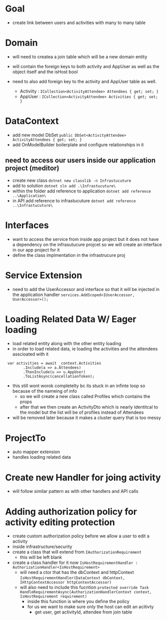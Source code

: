 # Goal 
- create link between users and activities with many to many table

# Domain
- will need to createa a join table which will be a new domain entity 
- will contain the foreign keys to both activity and AppUser as well as the object itself and the isHost bool

- need to also add foreign key to the activity and AppUser table as well. 
    - Activiity : `ICollection<ActivityAttendee> Attendees { get; set; }`
    - AppUser : `ICollection<ActivityAttendee> Activities { get; set; }`

# DataContext
- add new model DbSet `public DbSet<ActivityAttendee> ActivityAttendees { get; set; }`
- add OnModelBuilder boilerplate and configure relationships in it

## need to access our users inside our application project (meditor) 
- create new class `dotnet new classlib -n Infrastucuture`
- add to solution `dotnet sln add .\Infrastucuture\`
- within the folder add reference to application `dotnet add reference ..\Application\`
- in API add reference to infrastucuture `dotnet add reference ..\Infrastucuture\`

# Interfaces
- want to access the service from inside app project but it does not have a dependency on the infrasutucure projcet
so we will create an interface in our app project for it
- define the class implmentation in the infrastrucure proj 

# Service Extension
- need to add the UserAccessor and interface so that it will be injected in the application handler
`services.AddScoped<IUserAccessor, UserAccessor>();`

# Loading Related Data W/ Eager loading 
- load related entity along with the other entity loading
- in order to load related data, ie loading the activities and the attendees asscioated with it
```
 var activities = await _context.Activities
        .Include(a => a.Attendees)
        .ThenInclude(u => u.AppUser)
        .ToListAsync(cancellationToken);
```
- this still wont worok completelty bc its stuck in an infinte loop so because of the nameing of info
    - so we will create a new class called Profiles which contains the props 
    - after that we then create an ActivityDto which is nearly identitcal to the model but the list will be of profiles instead of Attendees
- will be removed later because it makes a cluster query that is too messy

# ProjectTo 
- auto mapper extension
- handles loading related data

# Create new Handler for joing activity
- will follow similar pattern as with other handlers and API calls

# Adding authorization policy for activity editing protection
- create custom authorization policy before we allow a user to edit a activity
- inside infrastructure/security
- create a class that will extend from `IAuthorizationRequirement`
    - this will be left blank 
- create a class handler for it now  `IsHostRequirementHandler : AuthorizationHandler<IsHostRequirement>`
    - will need a ctor that has the dbContext and httpContext `IsHostRequirementHandler(DataContext dbContext, IHttpContextAccessor httpContextAccessor)`
    - will also need to include this fucntion `protected override Task HandleRequirementAsync(AuthorizationHandlerContext context, IsHostRequirement requirement)`
        - inside this function is where you define the policy
        - for us we want to make sure only the host can edit an acitivty
            - get user, get activityId, attendee from join table 

